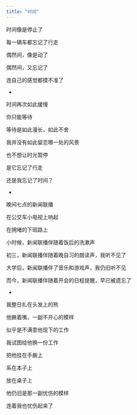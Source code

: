 ```yaml
---
title: "时间"
---
```


时间像是停止了

每一辆车都忘记了行走

偶然间，像是动了

偶然间，又忘记了

连自己的感觉都摸不准了

*

时间再次如此缓慢

你只能等待

等待是如此漫长，如此不舍

我并没有如此留恋哪一处的风景

也不想让时光暂停

是它忘记了行走

还是我忘记了时间？

*

晚间七点的新闻联播

在公交车小电视上响起

在拥堵的下班路上

小时候，新闻联播伴随着饭后的洗漱声

初三，新闻联播伴随着晚自习的朗读声，我听不见了

大学后，新闻联播伴了音乐和游戏声，我仍旧听不见

而今，新闻联播伴随着开会的日程提醒，早已被遗忘了

*

我整日扎在头发上的熊

他撅着嘴，一副不开心的模样

似乎是不满意他现下的工作

我试图给他换一份工作

把他挂在手腕上

系在本子上

放在桌子上

他仍旧是那一副忧伤的模样

连着我也忧伤起来了